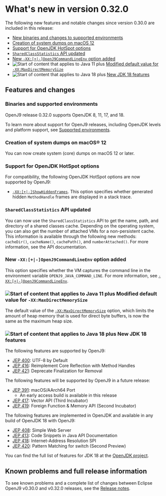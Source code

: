 <!--
* Copyright (c) 2017, 2022 IBM Corp. and others
*
* This program and the accompanying materials are made
* available under the terms of the Eclipse Public License 2.0
* which accompanies this distribution and is available at
* https://www.eclipse.org/legal/epl-2.0/ or the Apache
* License, Version 2.0 which accompanies this distribution and
* is available at https://www.apache.org/licenses/LICENSE-2.0.
*
* This Source Code may also be made available under the
* following Secondary Licenses when the conditions for such
* availability set forth in the Eclipse Public License, v. 2.0
* are satisfied: GNU General Public License, version 2 with
* the GNU Classpath Exception [1] and GNU General Public
* License, version 2 with the OpenJDK Assembly Exception [2].
*
* [1] https://www.gnu.org/software/classpath/license.html
* [2] http://openjdk.java.net/legal/assembly-exception.html
*
* SPDX-License-Identifier: EPL-2.0 OR Apache-2.0 OR GPL-2.0 WITH
* Classpath-exception-2.0 OR LicenseRef-GPL-2.0 WITH Assembly-exception
-->

# What's new in version 0.32.0

The following new features and notable changes since version 0.30.0 are included in this release:

- [New binaries and changes to supported environments](#binaries-and-supported-environments)
- [Creation of system dumps on macOS 12](#creation-of-system-dumps-on-macos-12)
- [Support for OpenJDK HotSpot options](#support-for-openjdk-hotspot-options)
- [`SharedClassStatistics` API updated](#sharedclassstatistics-api-updated)
- [New `-XX:[+|-]OpenJ9CommandLineEnv` option added](#new-xx-openj9commandlineenv-option-added)
- ![Start of content that applies to Java 11 plus](cr/java11plus.png) [Modified default value for `-XX:MaxDirectMemorySize`](#modified-default-value-for-xxmaxdirectmemorysize)
- ![Start of content that applies to Java 18 plus](cr/java18plus.png) [New JDK 18 features](#new-jdk-18-features)

## Features and changes

### Binaries and supported environments

OpenJ9 release 0.32.0 supports OpenJDK 8, 11, 17, and 18.

To learn more about support for OpenJ9 releases, including OpenJDK levels and platform support, see [Supported environments](openj9_support.md).

### Creation of system dumps on macOS&reg; 12

You can now create system (core) dumps on macOS 12 or later.


### Support for OpenJDK HotSpot options

For compatibility, the following OpenJDK HotSpot options are now supported by OpenJ9:

- [`-XX:[+|-]ShowHiddenFrames`](xxshowhiddenframes.md). This option specifies whether generated hidden `MethodHandle` frames are displayed in a stack trace.

### `SharedClassStatistics` API updated

You can now use the `SharedClassStatistics` API to get the name, path, and directory of a shared classes cache. Depending on the operating system, you can also get the number of attached VMs for a non-persistent cache. This information is available through the following new methods: `cacheDir()`, `cacheName()`, `cachePath()`, and `numberAttached()`. For more information, see the API documentation.

### New `-XX:[+|-]OpenJ9CommandLineEnv` option added

This option specifies whether the VM captures the command line in the environment variable `OPENJ9_JAVA_COMMAND_LINE`. For more information, see [`-XX:[+|-]OpenJ9CommandLineEnv`](xxopenj9commandlineenv.md).

### ![Start of content that applies to Java 11 plus](cr/java11plus.png) Modified default value for `-XX:MaxDirectMemorySize`

The default value of the [`-XX:MaxDirectMemorySize`](xxmaxdirectmemorysize.md) option, which limits the amount of heap memory that is used for direct byte buffers, is now the same as the maximum heap size.

### ![Start of content that applies to Java 18 plus](cr/java18plus.png) New JDK 18 features

The following features are supported by OpenJ9:

- [JEP 400](https://openjdk.java.net/jeps/400): UTF-8 by Default
- [JEP 416](https://openjdk.java.net/jeps/416): Reimplement Core Reflection with Method Handles
- [JEP 421](https://openjdk.java.net/jeps/421): Deprecate Finalization for Removal

The following features will be supported by OpenJ9 in a future release:

- [JEP 391](https://openjdk.java.net/jeps/391): macOS/AArch64 Port
    - An early access build is available in this release
- [JEP 417](https://openjdk.java.net/jeps/417): Vector API (Third Incubator)
- [JEP 419](https://openjdk.java.net/jeps/419): Foreign Function & Memory API (Second Incubator)

The following features are implemented in OpenJDK and available in any build of OpenJDK 18 with OpenJ9:

- [JEP 408](https://openjdk.java.net/jeps/408): Simple Web Server
- [JEP 413](https://openjdk.java.net/jeps/413): Code Snippets in Java API Documentation
- [JEP 418](https://openjdk.java.net/jeps/418): Internet-Address Resolution SPI
- [JEP 420](https://openjdk.java.net/jeps/420): Pattern Matching for switch (Second Preview)

You can find the full list of features for JDK 18 at the [OpenJDK project](http://openjdk.java.net/projects/jdk/18/).


## Known problems and full release information

To see known problems and a complete list of changes between Eclipse OpenJ9 v0.30.0 and v0.32.0 releases, see the [Release notes](https://github.com/eclipse-openj9/openj9/blob/master/doc/release-notes/0.32/0.32.md).

<!-- ==== END OF TOPIC ==== version0.32.md ==== -->
